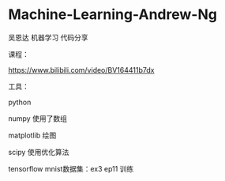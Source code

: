 # Machine-Learning-Andrew-Ng
吴恩达 机器学习 代码分享

课程：

https://www.bilibili.com/video/BV164411b7dx

工具：

python

numpy 使用了数组

matplotlib 绘图

scipy 使用优化算法

tensorflow mnist数据集：ex3 ep11 训练

